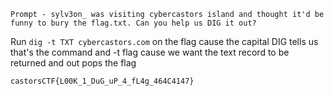 `Prompt - sylv3on_ was visiting cybercastors island and thought it'd be funny to bury the flag.txt. Can you help us DIG it out?`

Run `dig -t TXT cybercastors.com` on the flag cause the capital DIG tells us that's the command and -t flag cause we want the text record to be returned and out pops the flag

`castorsCTF{L00K_1_DuG_uP_4_fL4g_464C4147}`